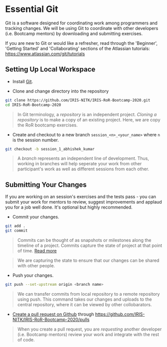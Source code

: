 # Essential Git

Git is a software designed for coordinating work among programmers and
tracking changes. We will be using Git to coordinate with other
developers (i.e. Bootcamp mentors) by downloading and submitting
exercises.

If you are new to Git or would like a refresher, read through the
'Beginner', 'Getting Started' and 'Collaborating' sections of the
Atlassian tutorials: https://www.atlassian.com/git/tutorials

## Setting Up Local Workspace

- Install [Git](https://git-scm.com/book/en/v2/Getting-Started-Installing-Git).

- Clone and change directory into the repository

```bash
git clone https://github.com/IRIS-NITK/IRIS-RoR-Bootcamp-2020.git
cd IRIS-RoR-Bootcamp-2020
```

> In Git terminology, a _repository_ is an independent project. _Cloning
> a repository_ is to make a copy of an existing project. Here, we are
> copy the RoR bootcamp exercises.

- Create and checkout to a new branch `session_<n>_<your_name>` where
  `n` is the session number.

```bash
git checkout -b session_1_abhishek_kumar
```

> A _branch_ represents an independent line of development. Thus,
> working in branches will help seperate your work from other
> participant's work as well as different sessions from each other.

## Submitting Your Changes

If you are working on an session's exercises and the tests pass - you
can submit your work for mentors to review, suggest improvements and
applaud you for a job well done. It's optional but highly recommended.

- Commit your changes.

```bash
git add .
git commit
```

> Commits can be thought of as snapshots or milestones along the
> timeline of a project. Commits capture the state of project at that
> point of time. [Read more](https://www.atlassian.com/git/tutorials/saving-changes/git-commit)

> We are capturing the state to ensure that our changes can be shared with
> other people.

- Push your changes.

```bash
git push --set-upstream origin <branch name>
```

> We can transfer commits from local repository to a remote repository
> using push. This command takes our changes and uploads to the central
> repository, where it can be viewed by other collobarators.

- [Create a pull request on Github](https://opensource.com/article/19/7/create-pull-request-github) 
through https://github.com/IRIS-NITK/IRIS-RoR-Bootcamp-2020/pulls

> When you create a pull request, you are _requesting_ another developer
> (i.e. Bootcamp mentors) review your work and integrate with the rest
> of code.
